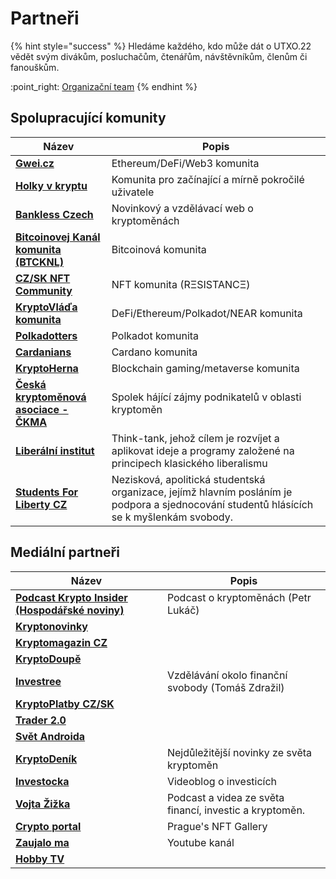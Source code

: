 # Partneři

{% hint style="success" %}
Hledáme každého, kdo může dát o UTXO.22 vědět svým divákům, posluchačům, čtenářům, návštěvníkům, členům či fanouškům.

:point\_right: [Organizační team](organizacni-team/)
{% endhint %}

## Spolupracující komunity

| Název                                                                   | Popis                                                                                                                                     |
| ----------------------------------------------------------------------- | ----------------------------------------------------------------------------------------------------------------------------------------- |
| [**Gwei.cz**](https://twitter.com/gweicz)                               | Ethereum/DeFi/Web3 komunita                                                                                                               |
| [**Holky v kryptu**](https://twitter.com/holkyvkryptu)                  | Komunita pro začínající a mírně pokročilé uživatele                                                                                       |
| [**Bankless Czech**](https://twitter.com/banklesscz)                    | Novinkový a vzdělávací web o kryptoměnách                                                                                                 |
| [**Bitcoinovej Kanál komunita (BTCKNL)**](https://discord.gg/HWG9Erm)   | Bitcoinová komunita                                                                                                                       |
| [**CZ/SK NFT Community**](https://discord.gg/X4MV9Pn5P8)                | NFT komunita (RΞSISTANCΞ)                                                                                                                 |
| [**KryptoVláďa komunita**](https://discord.gg/RHmhNGN)                  | DeFi/Ethereum/Polkadot/NEAR komunita                                                                                                      |
| [**Polkadotters**](https://twitter.com/Polkadotters1)                   | Polkadot komunita                                                                                                                         |
| [**Cardanians**](https://twitter.com/Cardanians_io)                     | Cardano komunita                                                                                                                          |
| [**KryptoHerna**](https://twitter.com/hernakrypto)                      | Blockchain gaming/metaverse komunita                                                                                                      |
| [**Česká kryptoměnová asociace - ČKMA**](https://twitter.com/CeskaCkma) | Spolek hájící zájmy podnikatelů v oblasti kryptoměn                                                                                       |
| [**Liberální institut**](https://twitter.com/libinstcz)                 | Think-tank, jehož cílem je rozvíjet a aplikovat ideje a programy založené na principech klasického liberalismu                            |
| [**Students For Liberty CZ**](https://twitter.com/sflcz)                | Nezisková, apolitická studentská organizace, jejímž hlavním posláním je podpora a sjednocování studentů hlásících se k myšlenkám svobody. |

## Mediální partneři

| Název                                                                                     | Popis                                                   |
| ----------------------------------------------------------------------------------------- | ------------------------------------------------------- |
| [**Podcast Krypto Insider (Hospodářské noviny)**](https://podcasty.hn.cz/krypto-insider/) | Podcast o kryptoměnách (Petr Lukáč)                     |
| [**Kryptonovinky**](https://www.kryptonovinky.sk/)                                        |                                                         |
| [**Kryptomagazin CZ**](https://kryptomagazin.cz/)                                         |                                                         |
| [**KryptoDoupě**](https://www.kryptodoupe.cz/)                                            |                                                         |
| [**Investree**](https://investree.cz/)                                                    | Vzdělávání okolo finanční svobody (Tomáš Zdražil)       |
| [**KryptoPlatby CZ/SK**](https://linktr.ee/kryptoplatby)                                  |                                                         |
| [**Trader 2.0**](https://twitter.com/Trader_20_)                                          |                                                         |
| [**Svět Androida**](https://www.svetandroida.cz/)                                         |                                                         |
| [**KryptoDeník**](https://www.instagram.com/kryptodenik/)                                 | Nejdůležitější novinky ze světa kryptoměn               |
| [**Investocka**](https://www.investocka.cz/)                                              | Videoblog o investicích                                 |
| [**Vojta Žižka**](https://twitter.com/VojtaZizka)                                         | Podcast a videa ze světa financí, investic a kryptoměn. |
| [**Crypto portal**](https://twitter.com/CryptoPortalArt)                                  | Prague's NFT Gallery                                    |
| [**Zaujalo ma**](https://twitter.com/ZaujaloMa)                                           | Youtube kanál                                           |
| [**Hobby TV**](https://tvhobby.cz/)                                                       |                                                         |


